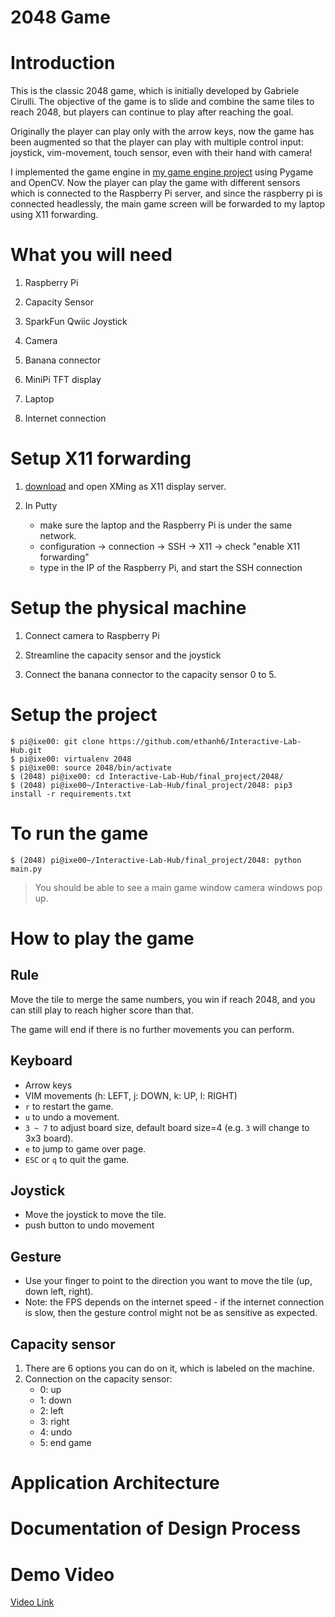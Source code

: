 
# 2048 Game

# Introduction
This is the classic 2048 game, which is initially developed by Gabriele Cirulli. The objective of the game is to slide and combine the same tiles to reach 2048, but players can continue to play after reaching the goal. 

Originally the player can play only with the arrow keys, now the game has been augmented so that the player can play with multiple control input: joystick, vim-movement, touch sensor, even with their hand with camera!

I implemented the game engine in [my game engine project](https://github.com/ethanh6/Adversarial_Search_2048_Game) using Pygame and OpenCV. Now the player can play the game with different sensors which is connected to the Raspberry Pi server, and since the raspberry pi is connected headlessly, the main game screen will be forwarded to my laptop using X11 forwarding. 

# What you will need

1. Raspberry Pi

2. Capacity Sensor

3. SparkFun Qwiic Joystick

4. Camera

5. Banana connector

6. MiniPi TFT display

7. Laptop

8. Internet connection


# Setup X11 forwarding 

1. [download](https://sourceforge.net/projects/xming/) and open XMing as X11 display server.

2. In Putty
	- make sure the laptop and the Raspberry Pi is under the same network. 
	- configuration -> connection -> SSH -> X11 -> check "enable X11 forwarding"
	- type in the IP of the Raspberry Pi, and start the SSH connection

# Setup the physical machine

1. Connect camera to Raspberry Pi

2. Streamline the capacity sensor and the joystick

3. Connect the banana connector to the capacity sensor 0 to 5.


# Setup the project
```
$ pi@ixe00: git clone https://github.com/ethanh6/Interactive-Lab-Hub.git
$ pi@ixe00: virtualenv 2048
$ pi@ixe00: source 2048/bin/activate
$ (2048) pi@ixe00: cd Interactive-Lab-Hub/final_project/2048/
$ (2048) pi@ixe00~/Interactive-Lab-Hub/final_project/2048: pip3 install -r requirements.txt
```

# To run the game
```
$ (2048) pi@ixe00~/Interactive-Lab-Hub/final_project/2048: python main.py
```

> You should be able to see a main game window camera windows pop up.

# How to play the game

## Rule
Move the tile to merge the same numbers, you win if reach 2048, and you can still play to reach higher score than that.

The game will end if there is no further movements you can perform.

## Keyboard
- Arrow keys
- VIM movements (h: LEFT, j: DOWN, k: UP, l: RIGHT)
- `r` to restart the game.
- `u` to undo a movement.
- `3 ~ 7` to adjust board size, default board size=4 (e.g. `3` will change to 3x3 board).
- `e` to jump to game over page.
- `ESC` or `q` to quit the game.

## Joystick
- Move the joystick to move the tile.
- push button to undo movement

## Gesture 
- Use your finger to point to the direction you want to move the tile (up, down left, right).
- Note: the FPS depends on the internet speed - if the internet connection is slow, then the gesture control might not be as sensitive as expected. 

## Capacity sensor
1. There are 6 options you can do on it, which is labeled on the machine.
2. Connection on the capacity sensor: 
	- 0: up
	- 1: down
	- 2: left
	- 3: right
	- 4: undo
	- 5: end game 

# Application Architecture

[]()

# Documentation of Design Process

# Demo Video

[Video Link](https://youtu.be/BrQ0-jL41yk)
